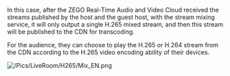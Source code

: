In this case, after the ZEGO Real-Time Audio and Video Cloud received the streams published by the host and the guest host, with the stream mixing service, it will only output a single H.265 mixed stream, and then this stream will be published to the CDN for transcoding.

For the audience, they can choose to play the H.265 or H.264 stream from the CDN according to the H.265 video encoding ability of their devices.

![/Pics/LiveRoom/H265/Mix_EN.png](https://storage.zego.im/sdk-doc/Pics/LiveRoom/H265/Mix_EN.png)




